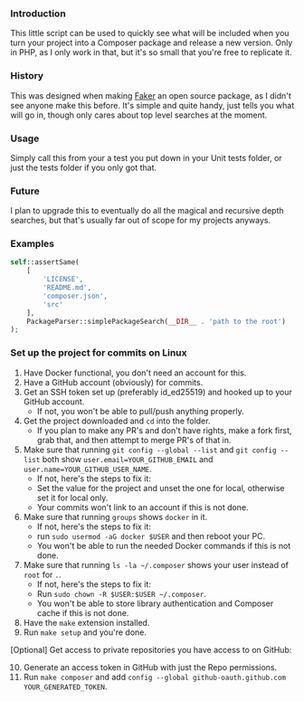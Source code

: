 ### Introduction
This little script can be used to quickly see what will be included when you turn your project into a Composer package and release a new version.
Only in PHP, as I only work in that, but it's so small that you're free to replicate it.

### History
This was designed when making [Faker](https://github.com/Rockylars/Faker) an open source package, as I didn't see anyone make this before.
It's simple and quite handy, just tells you what will go in, though only cares about top level searches at the moment.

### Usage
Simply call this from your a test you put down in your Unit tests folder, or just the tests folder if you only got that.

### Future
I plan to upgrade this to eventually do all the magical and recursive depth searches, but that's usually far out of scope for my projects anyways.

### Examples
```php
self::assertSame(
    [
        'LICENSE',
        'README.md',
        'composer.json',
        'src'
    ],
    PackageParser::simplePackageSearch(__DIR__ . 'path to the root')
);
```

### Set up the project for commits on Linux
1. Have Docker functional, you don't need an account for this.
2. Have a GitHub account (obviously) for commits.
3. Get an SSH token set up (preferably id_ed25519) and hooked up to your GitHub account.
    - If not, you won't be able to pull/push anything properly.
4. Get the project downloaded and `cd` into the folder.
    - If you plan to make any PR's and don't have rights, make a fork first, grab that, and then attempt to merge PR's of that in.
5. Make sure that running `git config --global --list` and `git config --list` both show `user.email=YOUR_GITHUB_EMAIL`
   and `user.name=YOUR_GITHUB_USER_NAME`.
    - If not, here's the steps to fix it:
    - Set the value for the project and unset the one for local, otherwise set it for local only.
    - Your commits won't link to an account if this is not done.
6. Make sure that running `groups` shows `docker` in it.
    - If not, here's the steps to fix it:
    - run `sudo usermod -aG docker $USER` and then reboot your PC.
    - You won't be able to run the needed Docker commands if this is not done.
7. Make sure that running `ls -la ~/.composer` shows your user instead of `root` for `.`.
    - If not, here's the steps to fix it:
    - Run `sudo chown -R $USER:$USER ~/.composer`.
    - You won't be able to store library authentication and Composer cache if this is not done.
8. Have the `make` extension installed.
9. Run `make setup` and you're done.

[Optional] Get access to private repositories you have access to on GitHub:

10. Generate an access token in GitHub with just the Repo permissions.
11. Run `make composer` and add `config --global github-oauth.github.com YOUR_GENERATED_TOKEN`.